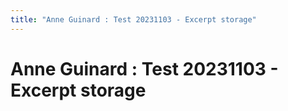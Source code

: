 ```yaml
---
title: "Anne Guinard : Test 20231103 - Excerpt storage"
---
```


# <span id="title-text"> Anne Guinard : Test 20231103 - Excerpt storage </span>
